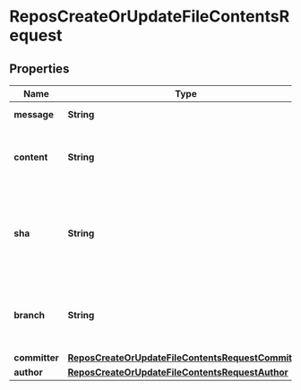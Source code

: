 

# ReposCreateOrUpdateFileContentsRequest


## Properties

| Name | Type | Description | Notes |
|------------ | ------------- | ------------- | -------------|
|**message** | **String** | The commit message. |  |
|**content** | **String** | The new file content, using Base64 encoding. |  |
|**sha** | **String** | **Required if you are updating a file**. The blob SHA of the file being replaced. |  [optional] |
|**branch** | **String** | The branch name. Default: the repository’s default branch. |  [optional] |
|**committer** | [**ReposCreateOrUpdateFileContentsRequestCommitter**](ReposCreateOrUpdateFileContentsRequestCommitter.md) |  |  [optional] |
|**author** | [**ReposCreateOrUpdateFileContentsRequestAuthor**](ReposCreateOrUpdateFileContentsRequestAuthor.md) |  |  [optional] |



